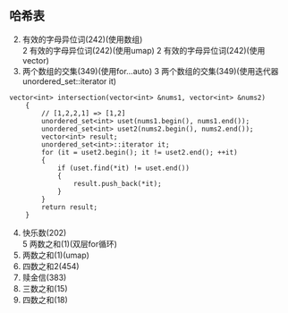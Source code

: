 ## 哈希表

2. 有效的字母异位词(242)(使用数组)  
2 有效的字母异位词(242)(使用umap)
2 有效的字母异位词(242)(使用vector)
3. 两个数组的交集(349)(使用for...auto)
3 两个数组的交集(349)(使用迭代器unordered_set<int>::iterator it)
```
vector<int> intersection(vector<int> &nums1, vector<int> &nums2)
    {
        // [1,2,2,1] => [1,2]
        unordered_set<int> uset(nums1.begin(), nums1.end());
        unordered_set<int> uset2(nums2.begin(), nums2.end());
        vector<int> result;
        unordered_set<int>::iterator it;
        for (it = uset2.begin(); it != uset2.end(); ++it)
        {
            if (uset.find(*it) != uset.end())
            {
                result.push_back(*it);
            }
        }
        return result;
    }
```
4. 快乐数(202)  
5 两数之和(1)(双层for循环)
5. 两数之和(1)(umap)
6. 四数之和2(454)
7. 赎金信(383)
8. 三数之和(15)
9. 四数之和(18)